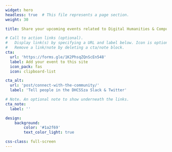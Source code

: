 ```yaml
---
widget: hero
headless: true  # This file represents a page section.
weight: 30

title: Share your upcoming events related to Digital Humanities & Computational Social Sciences here!

# Call to action links (optional).
#   Display link(s) by specifying a URL and label below. Icon is optional for `cta`.
#   Remove a link/note by deleting a cta/note block.
cta:
  url: 'https://forms.gle/1K2PhsqZQnScEn548'
  label: Add your event to this site
  icon_pack: fas
  icon: clipboard-list

cta_alt:
  url: 'post/connect-with-the-community/'
  label: 'Tell people in the DHCSSza Slack & Twitter'

# Note. An optional note to show underneath the links.
cta_note:
  label: ''

design:
    background:
        color: '#1a2f69'
        text_color_light: true

css-class: full-screen
---
```



